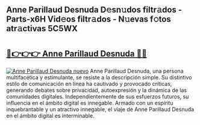 ## Anne Parillaud Desnuda D𝚎sn𝚞dos filtr𝚊dos - Parts-x6H Vid𝚎os filtr𝚊dos - N𝚞evas f𝚘tos atr𝚊ctivas 5C5WX

# <h2><a href="http://mbcr3uq.tromn.icu/?c=Anne+Parillaud+Desnuda">🔗👉👉👉 Anne Parillaud Desnuda 🔗🔗</a></h2>

[![Anne Parillaud Desnuda nuevo](https://i.imgur.com/pEAQMta.gif)](http://mbcr3uq.tromn.icu/?c=Anne+Parillaud+Desnuda)
Anne Parillaud Desnuda, una persona multifacética y estimulante, se resiste a la descripción simple. Su distintivo estilo de comunicación en línea ha cautivado y provocado críticas, generando debates sobre privacidad, autoexpresión y la dinámica de las comunidades digitales. Independientemente de sus esfuerzos futuros, su influencia en el ámbito digital es innegable. Armado con un espíritu inquebrantable y un atractivo innegable, el viaje de Anne Parillaud Desnuda en el ámbito digital es interminable.
